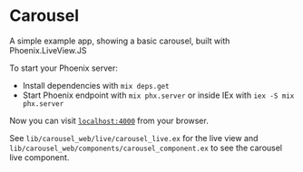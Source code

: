 # Carousel

A simple example app, showing a basic carousel, built with Phoenix.LiveView.JS

To start your Phoenix server:

  * Install dependencies with `mix deps.get`
  * Start Phoenix endpoint with `mix phx.server` or inside IEx with `iex -S mix phx.server`

Now you can visit [`localhost:4000`](http://localhost:4000) from your browser.

See `lib/carousel_web/live/carousel_live.ex` for the live view and `lib/carousel_web/components/carousel_component.ex` to see the carousel live component.